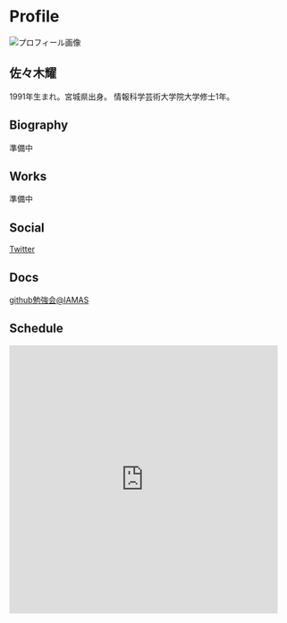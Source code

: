 # Profile

![プロフィール画像](https://avatars0.githubusercontent.com/u/2562552?s=240&v=4)

## 佐々木耀

1991年生まれ。宮城県出身。
情報科学芸術大学院大学修士1年。

## Biography

準備中

## Works

準備中

## Social

[Twitter](https://twitter.com/younipponn)

## Docs

[github勉強会@IAMAS](/github)

## Schedule

<iframe src="https://calendar.google.com/calendar/embed?src=iamas.ac.jp_vk0r99hphpt5csu0mrs1tsiaj0%40group.calendar.google.com&ctz=Asia%2FTokyo" style="border: 0" width="480" height="480" frameborder="0" scrolling="no"></iframe>
